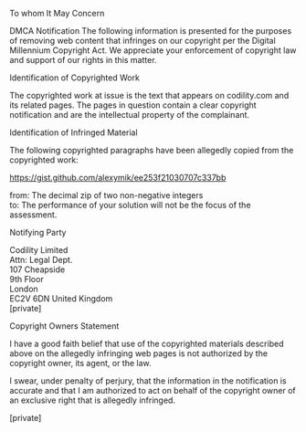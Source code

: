 To whom It May Concern

DMCA Notification
The following information is presented for the purposes of removing web
content that infringes on our copyright per the Digital Millennium
Copyright Act. We appreciate your enforcement of copyright law and support
of our rights in this matter.

Identification of Copyrighted Work

The copyrighted work at issue is the text that appears on codility.com and
its related pages. The pages in question contain a clear copyright
notification and are the intellectual property of the complainant.

Identification of Infringed Material

The following copyrighted paragraphs have been allegedly copied from the
copyrighted work:

https://gist.github.com/alexymik/ee253f21030707c337bb

from: The decimal zip of two non-negative integers  
to: The performance of your solution will not be the focus of the
assessment.

Notifying Party  

Codility Limited  
Attn: Legal Dept.  
107 Cheapside  
9th Floor  
London  
EC2V 6DN 
United Kingdom  
[private]  

Copyright Owners Statement

I have a good faith belief that use of the copyrighted materials described
above on the allegedly infringing web pages is not authorized by the
copyright owner, its agent, or the law.

I swear, under penalty of perjury, that the information in the notification
is accurate and that I am authorized to act on behalf of the copyright
owner of an exclusive right that is allegedly infringed.

[private]
